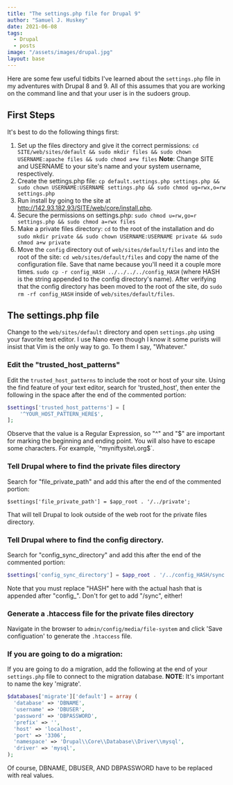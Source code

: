 ```yaml
---
title: "The settings.php file for Drupal 9"
author: "Samuel J. Huskey"
date: 2021-06-08
tags:
  - Drupal
  - posts
image: "/assets/images/drupal.jpg"
layout: base
---
```


<!-- Excerpt Start -->

Here are some few useful tidbits I've learned about the `settings.php` file in my adventures with Drupal 8 and 9. All of this assumes that you are working on the command line and that your user is in the sudoers group.

<!-- Excerpt End -->

## First Steps

It's best to do the following things first:

1. Set up the files directory and give it the correct permissions: `cd SITE/web/sites/default && sudo mkdir files && sudo chown USERNAME:apache files && sudo chmod a+w files` **Note**: Change SITE and USERNAME to your site's name and your system username, respectively.
2. Create the settings.php file: `cp default.settings.php settings.php && sudo chown USERNAME:USERNAME settings.php && sudo chmod ug=rwx,o=rw settings.php`
3. Run install by going to the site at http://142.93.182.93/SITE/web/core/install.php.
4. Secure the permissions on settings.php: `sudo chmod u=rw,go=r settings.php && sudo chmod a=rwx files`
5. Make a private files directory: `cd` to the root of the installation and do `sudo mkdir private && sudo chown USERNAME:USERNAME private && sudo chmod a+w private`
6. Move the `config` directory out of `web/sites/default/files` and into the root of the site: `cd web/sites/default/files` and copy the name of the configuration file. Save that name because you'll need it a couple more times. `sudo cp -r config_HASH ../../../../config_HASH` (where HASH is the string appended to the config directory's name). After verifying that the config directory has been moved to the root of the site, do `sudo rm -rf config_HASH` inside of `web/sites/default/files`.

## The settings.php file

Change to the `web/sites/default` directory and open `settings.php` using your favorite text editor. I use Nano even though I know it some purists will insist that Vim is the only way to go. To them I say, "Whatever."

### Edit the "trusted_host_patterns"

Edit the `trusted_host_patterns` to include the root or host of your site. Using the find feature of your text editor, search for 'trusted_host', then enter the following in the space after the end of the commented portion:

```php
$settings['trusted_host_patterns'] = [
    '^YOUR_HOST_PATTERN_HERE$',
];
```

Observe that the value is a Regular Expression, so "^" and "$" are important for marking the beginning and ending point. You will also have to escape some characters. For example, `^myniftysite\.org$`.

### Tell Drupal where to find the private files directory

Search for "file_private_path" and add this after the end of the commented portion:

`$settings['file_private_path'] = $app_root . '/../private';`

That will tell Drupal to look outside of the web root for the private files directory.

### Tell Drupal where to find the config directory.

Search for "config_sync_directory" and add this after the end of the commented portion:

```php
$settings['config_sync_directory'] = $app_root . '/../config_HASH/sync';
```

Note that you must replace "HASH" here with the actual hash that is appended after "config\_". Don't for get to add "/sync", either!

### Generate a .htaccess file for the private files directory

Navigate in the browser to `admin/config/media/file-system` and click 'Save configuation' to generate the `.htaccess` file.

### If you are going to do a migration:

If you are going to do a migration, add the following at the end of your `settings.php` file to connect to the migration database. **NOTE**: It's important to name the key 'migrate'.

```php
$databases['migrate']['default'] = array (
  'database' => 'DBNAME',
  'username' => 'DBUSER',
  'password' => 'DBPASSWORD',
  'prefix' => '',
  'host' => 'localhost',
  'port' => '3306',
  'namespace' => 'Drupal\\Core\\Database\\Driver\\mysql',
  'driver' => 'mysql',
);
```

Of course, DBNAME, DBUSER, AND DBPASSWORD have to be replaced with real values.
